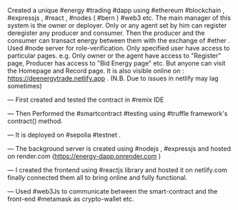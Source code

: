 Created a unique #energy #trading #dapp using #ethereum #blockchain , #expressjs , #react ,  #nodes ( #bern ) #web3 etc. The main manager of this system is the owner or deployer. Only or any agent set by him can register deregister any producer and consumer. Then the producer and the consumer can transact energy between them with the exchange of #ether . Used #node server for role-verification. Only specified user have access to particular pages. e.g. Only owner or the agent have access to "Register" page, Producer has access to "Bid Energy page" etc. But anyone can visit the Homepage and Record page. It is also visible online on : https://deenergytrade.netlify.app . (N.B. Due to issues in netlify may lag sometimes)

— First created and tested the contract in #remix IDE

— Then Performed the #smartcontract #testing using #truffle framework's contract() method.

— It is deployed on #sepolia #testnet .

— The background server is created using #nodejs , #expressjs and hosted on render.com (https://energy-dapp.onrender.com )

— I created the frontend using #reactjs library and hosted it on netlify.com finally connected them all to bring online and fully functional.

— Used #web3Js to communicate between the smart-contract and the front-end #metamask as crypto-wallet etc.

